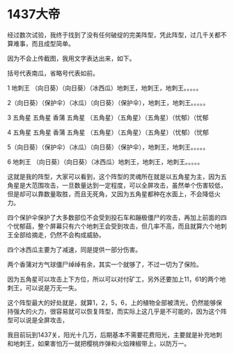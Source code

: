 # 1437大帝

经过数次试验，我终于找到了没有任何破绽的完美阵型，凭此阵型，过几千关都不算难事，而且成型简单。

因为不会上传截图，我用文字表达出来，如下。

括号代表南瓜，省略号代表如前。

1 地刺王 （向日葵）（向日葵）（冰西瓜）地刺王，地刺王，地刺王。。。。。

2（向日葵）（保护伞）（冰瓜）（向日葵）（保护伞），地刺王，地刺王。。。。。

3 五角星 五角星 香蒲   五角星 （五角星）（五角星）（五角星）（忧郁）（忧郁

4 五角星 五角星 香蒲    五角星 （五角星）（五角星）（五角星）（忧郁）（忧郁

5（向日葵）（保护伞）（冰瓜）（向日葵）（保护伞），地刺王，地刺王。。。。。

6 地刺王   （向日葵）（向日葵）（冰西瓜）地刺王，地刺王，地刺王。。。。。

这就是我的阵型，大家可以看到，这个阵型的灵魂所在就是以五角星为主，因为五角星是大范围攻击，一旦数量达到一定程度，可以全屏攻击，虽然单个伤害较低，但是却可以靠数量取胜，而且无死角，又因为五角星都种在水面上，不会降低火力。

四个保护伞保护了大多数部位不会受到投石车和蹦极僵尸的攻击，再加上前面的四个忧郁菇，整个屏幕只有六个地刺王会受到攻击，但几率不高，而且就算六个地刺王全部给摘走，仍然不会构成威胁。

四个冰西瓜主要为了减速，同是提供一部分伤害。

两个香蒲对方气球僵尸绰绰有余，其实一个就够了，不过一切为了保险。

因为五角星可以攻击上下方位，所以可以对付矿工，另外还要加上11，61的两个地刺王，可以说是万无一失。

这个阵型最大的好处就是，就算1，2，5，6，上的植物全部被清光，仍然能够保持强大的火力，很容易就可以恢复阵型，而实际上这几乎是不可能的，因为这个阵型可以说是全屏攻击，

我目前玩到1437关，阳光十几万，后期基本不需要花费阳光，主要就是补充地刺和地刺王，如果害怕万一就把樱桃炸弹和火焰辣椒带上，以防万一。